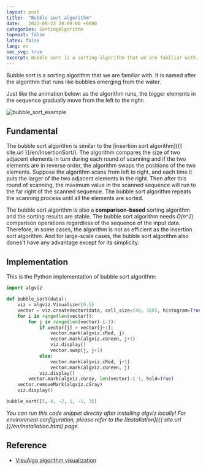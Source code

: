 ```yaml
---
layout: post
title:  "Bubble sort algorithm"
date:   2022-09-22 20:09:00 +0800
categories: SortingAlgorithm
topmost: false
latex: false
lang: en
sec_svg: true
excerpt: Bubble sort is a sorting algorithm that we are familiar with. It is named after the algorithm that runs like bubbles emerging from the water.
---
```



Bubble sort is a sorting algorithm that we are familiar with. It is named after the algorithm that runs like bubbles emerging from the water.

Just like the animation below: as the algorithm runs, the bigger elements in the sequence gradually move from the left to the right:

![bubble_sort_example](https://cdn.jsdelivr.net/gh/zjl9959/algviz-launch@master/svgs/BubbleSort.svg)

## Fundamental

The bubble sort algorithm is similar to the [insertion sort algorithm]({{ site.url }}/en/InsertionSort/). The algorithm compares the size of two adjacent elements in turn during each round of scanning and if the two elements are in reverse order, the algorithm swaps the positions of the two elements. Suppose the algorithm scans from left to right, and each time it puts the larger of the two adjacent elements in the right. Then after this round of scanning, the maximum value in the scanned sequence will run to the far right of the scanned sequence. The bubble sort algorithm repeats the scanning process until all the elements are sorted.

The bubble sort algorithm is also a **comparison-based** sorting algorithm and the sorting results are stable. The bubble sort algorithm needs *O(n^2)* comparison operations regardless of the sequence of the input data. Therefore, in some cases, the algorithm is not as efficient as the insertion sort algorithm. And for large-scale cases, the bubble sort algorithm also dones't have any advantage except for its simplicity.

## Implementation

This is the Python implementation of bubble sort algorithm:

```python
import algviz

def bubble_sort(data):
    viz = algviz.Visualizer(0.5)
    vector = viz.createVector(data, cell_size=(40, 160), histogram=True)
    for i in range(len(vector)):
        for j in range(len(vector)-i-1):
            if vector[j] > vector[j+1]:
                vector.mark(algviz.cRed, j)
                vector.mark(algviz.cGreen, j+1)
                viz.display()
                vector.swap(j, j+1)
            else:
                vector.mark(algviz.cRed, j+1)
                vector.mark(algviz.cGreen, j)
            viz.display()
        vector.mark(algviz.cGray, len(vector)-i-1, hold=True)
    vector.removeMark(algviz.cGray)
    viz.display()

bubble_sort([5, 4, -2, 1, -1, 3])
```

*You can run this code snippet directly after installing algviz locally! For environment configuration, please refer to the [Installation]({{ site.url }}/en/installation.html) page.*

## Reference

+ [VisuAlgo algorithm visualization](https://visualgo.net/en)
